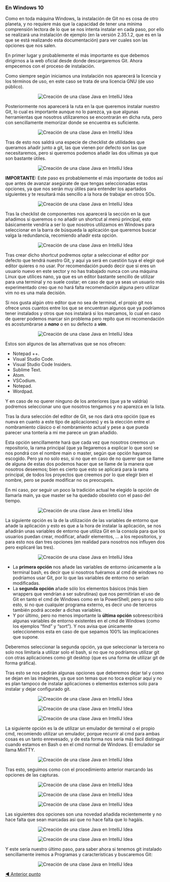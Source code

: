 ### En Windows 10

Como en toda máquina Windows, la instalación de Git no es cosa de otro planeta, y no requiere más que la capacidad de tener una mínima comprensión lectora de lo que se nos intenta instalar en cada paso, por ello se realizará una instalación de ejemplo (en la versión 2.35.1.2, que es en la que se está realizando esta documentación) para ver cuales son las opciones que nos salen.

En primer lugar y probablemente el más importante es que debemos dirigirnos a la web oficial desde donde descargaremos Git. Ahora empecemos con el proceso de instalación.

Como siempre según iniciamos una instalación nos aparecerá la licencia y los términos de uso, en este caso se trata de una licencia GNU (de uso público).

<center>

![Creación de una clase Java en IntelliJ Idea](Imgs/Git_Windows1.png)

</center>

Posteriormente nos aparecerá la ruta en la que queremos instalar nuestro Git, lo cual es importante aunque no lo parezca, ya que algunas herramientas que nosotros utilizaremos se encontrarán en dicha ruta, pero con sencillamente memorizar donde se encuentra es suficiente.

<center>

![Creación de una clase Java en IntelliJ Idea](Imgs/Git_Windows2.png)

</center>

Tras de esto nos saldrá una especie de checklist de utilidades que queramos añadir junto a git, las que vienen por defecto son las que necesitaremos, pero si queremos podemos añadir las dos ultimas ya que son bastante útiles.

<center>

![Creación de una clase Java en IntelliJ Idea](Imgs/Git_Windows3.png)

</center>


**IMPORTANTE:** Este paso es probablemente el más importante de todos así que antes de avanzar asegúrate de que tengas seleccionadas estas opciones, ya que nos serán muy útiles para entender los apartados siguientes y te resultará más sencillo a la hora de trabajar en otros SOs.

<center>

![Creación de una clase Java en IntelliJ Idea](Imgs/Git_Windows4.png)

</center>

Tras la checklist de componentes nos aparecerá la sección en la que añadimos si queremos o no añadir un shortcut al menú principal, esto básicamente vendría a ser lo que nosotros utilizamos en Windows para seleccionar en la barra de búsqueda la aplicación que queremos buscar valga la redundancia, recomiendo añadir esta opción.

<center>

![Creación de una clase Java en IntelliJ Idea](Imgs/Git_Windows5.png)

</center>

Tras crear dicho shortcut podremos optar a seleccionar el editor por defecto que tendrá nuestro Git, y aquí ya será en cuestión tuya el elegir qué editor quieres o no usar. Por recomendación puedo decir que si eres un usuario nuevo en este sector y no has trabajado nunca con una máquina Linux que utilices nano, ya que es un editor bastante sencillo de utilizar para una terminal y no suele costar; en caso de que ya seas un usuario más experimentado creo que no hará falta recomendación alguna pero utilizar vim no es una mala decisión. 

Si nos gusta algún otro editor que no sea de terminal, el propio git nos ofrece unos cuantos entre los que se encuentran algunos que ya podríamos tener instalados y otros que nos instalará si los marcamos, lo cual en caso de querer podemos marcar sin problema pero repito que mi recomendación es acostumbrarse a ***nano*** o en su defecto a ***vim***.

<center>

![Creación de una clase Java en IntelliJ Idea](Imgs/Git_Windows6.png)

</center>

Estos son algunos de las alternativas que se nos ofrecen:

- Notepad ++.
- Visual Studio Code.
- Visual Studio Code Insiders.
- Sublime Text.
- Atom.
- VSCodium.
- Notepad.
- Wordpad.

Y en caso de no querer ninguno de los anteriores (que ya te valdría) podremos seleccionar uno que nosotros tengamos y no aparezca en la lista.

Tras la dura selección del editor de Git, se nos dará otra opción (que es nueva en cuanto a este tipo de aplicaciones) y es la elección entre el nombramiento clásico o el nombramiento actual y pese a que pueda parecer una tontería a mi me parece un gran añadido.

Esta opción sencillamente hará que cada vez que nosotros creemos un repositorio, la rama principal (que ya llegaremos a explicar lo que son) se nos pondrá con el nombre main o master, según que opción hayamos escogido. Pero ya no solo eso, si no que en caso de no querer que se llame de alguna de estas dos podemos hacer que se llame de la manera que nosotros deseemos; bien es cierto que esto se aplicará para la rama principal, de todos los proyectos que creemos por lo que elegir bien el nombre, pero se puede modificar no os preocupeis.

En mi caso, por seguir un poco la tradición actual he elegido la opción de llamarla main, ya que master se ha quedado obsoleto con el paso del tiempo.

<center>

![Creación de una clase Java en IntelliJ Idea](Imgs/Git_Windows7.png)

</center>

La siguiente opción es la de la utilización de las variables de entorno que añade la aplicación y esto es que a la hora de instalar la aplicación, se nos añadirán unas variables de entorno que utiliza Git en la consola para que los usuarios puedan crear, modificar, añadir elementos, … a los repositorios, y para esto nos dan tres opciones (en realidad para nosotros nos influyen dos pero explicaré las tres).

<center>

![Creación de una clase Java en IntelliJ Idea](Imgs/Git_Windows8.png)

</center>

- La **primera opción** nos añade las variables de entorno únicamente a la terminal bash, es decir que si nosotros fuéramos al cmd de windows no podríamos usar Git, por lo que las variables de entorno no serían modificadas.
- La **segunda opción** añade sólo los elementos básicos (más bien wrappers que vendrían a ser subrutinas) que nos permitirían el uso de Git en tanto el cmd de Windows como en la PowerShell; pero ya no solo esto, si no que cualquier programa externo, es decir uno de terceros también podrá acceder a dichas variables. 
- Y por último, pero no menos importante la **última opción** sobreescribirá algunas variables de entorno existentes en el cmd de Windows (como los ejemplos “find” y “sort”). Y nos avisa que únicamente seleccionemos esta en caso de que sepamos 100% las implicaciones que supone.

Deberemos seleccionar la segunda opción, ya que seleccionar la tercera no solo nos limitaría a utilizar solo el bash, si no que no podríamos utilizar git con otras aplicaciones como git desktop (que es una forma de utilizar git de forma gráfica).

Tras esto se nos pedirán algunas opciones que deberemos dejar tal y como se dejan en las imágenes, ya que son temas que no toca explicar aquí y no es plan tampoco de instalar aplicaciones o elementos externos solo para instalar y dejar configurado git.

<center>

![Creación de una clase Java en IntelliJ Idea](Imgs/Git_Windows9.png)

</center>

<center>

![Creación de una clase Java en IntelliJ Idea](Imgs/Git_Windows10.png)

</center>

<center>

![Creación de una clase Java en IntelliJ Idea](Imgs/Git_Windows11.png)

</center>

La siguiente opción es la de utilizar un emulador de terminal o el propio cmd, recomiendo utilizar un emulador, porque recurrir al cmd para ambas cosas es un tanto enrevesado, y de esta forma nos sería más fácil distinguir cuando estamos en Bash o en el cmd normal de Windows. El emulador se llama MinTTY.

<center>

![Creación de una clase Java en IntelliJ Idea](Imgs/Git_Windows12.png)

</center>

Tras esto, seguimos como con el procedimiento anterior marcando las opciones de las capturas.

<center>

![Creación de una clase Java en IntelliJ Idea](Imgs/Git_Windows13.png)

</center>

<center>

![Creación de una clase Java en IntelliJ Idea](Imgs/Git_Windows14.png)

</center>

<center>

![Creación de una clase Java en IntelliJ Idea](Imgs/Git_Windows15.png)

</center>

Las siguientes dos opciones son una novedad añadida recientemente y no hace falta que sean marcadas asi que no hace falta que lo hagáis.

<center>

![Creación de una clase Java en IntelliJ Idea](Imgs/Git_Windows16.png)

</center>

<center>

![Creación de una clase Java en IntelliJ Idea](Imgs/Git_Windows17.png)

</center>

Y este sería nuestro último paso, para saber ahora si tenemos git instalado sencillamente iremos a Programas y características y buscaremos Git:

<center>

![Creación de una clase Java en IntelliJ Idea](Imgs/Git_Windows18.png)

</center>

[:arrow_backward: Anterior punto](../1%20-%20Instalando%20Git.md) 